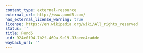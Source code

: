 ```yaml
---
content_type: external-resource
external_url: http://www.pond5.com/
has_external_license_warning: true
license: https://en.wikipedia.org/wiki/All_rights_reserved
status: ''
title: Pond5
uid: 924e0f94-7b2f-469a-9e19-33aeee4cadde
wayback_url: ''
---
```

